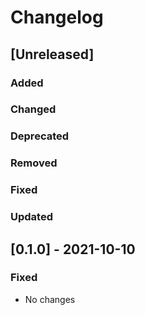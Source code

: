 # Changelog

## [Unreleased]

### Added

### Changed

### Deprecated

### Removed

### Fixed

### Updated

## [0.1.0] - 2021-10-10

### Fixed

- No changes
